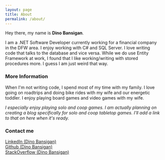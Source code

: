 ```yaml
---
layout: page
title: About
permalink: /about/
---
```


Hey there, my name is **Dino Bansigan**. 

I am a .NET Software Developer currently working for a financial company in the DFW area. I enjoy working with C# and SQL Server. I love  writing code that talks to the database and vice versa. While we do use Entity Framework at work, I found that I like working/writing with stored procedures more. I guess I am just weird that way.

### More Information

When I'm not writing code, I spend most of my time with my family. I love going on roadtrips and doing bike rides with my wife and our energetic toddler. I enjoy playing board games and video games with my wife. 

*I especially enjoy playing solo and coop games. I am actually planning on creating a blog specifically for solo and coop tabletop games. I'll add a link to that on here when it's ready.*

### Contact me

[LinkedIn (Dino Bansigan)](https://www.linkedin.com/in/dinobansigan)  
[Github (Dino Bansigan)](https://github.com/DinoBansigan)  
[StackOverflow (Dino Bansigan)](https://stackoverflow.com/users/5041911/dino-bansigan)  